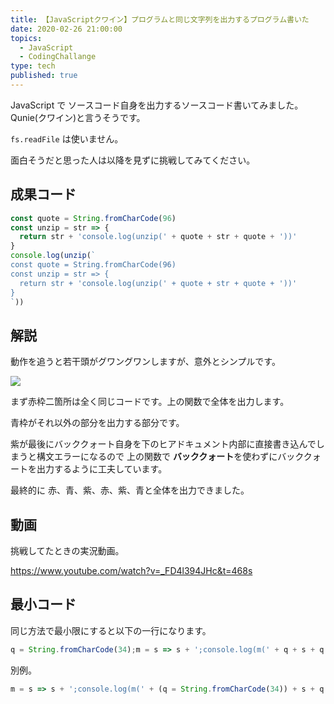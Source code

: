 ```yaml
---
title: 【JavaScriptクワイン】プログラムと同じ文字列を出力するプログラム書いた
date: 2020-02-26 21:00:00
topics:
  - JavaScript
  - CodingChallange
type: tech
published: true
---
```


JavaScript で ソースコード自身を出力するソースコード書いてみました。Qunie(クワイン)と言うそうです。

`fs.readFile` は使いません。

面白そうだと思った人は以降を見ずに挑戦してみてください。

## 成果コード

<!-- prettier-ignore -->
```js
const quote = String.fromCharCode(96)
const unzip = str => {
  return str + 'console.log(unzip(' + quote + str + quote + '))'
}
console.log(unzip(`
const quote = String.fromCharCode(96)
const unzip = str => {
  return str + 'console.log(unzip(' + quote + str + quote + '))'
}
`))
```

<!-- prettier-ignore-end -->

## 解説

動作を追うと若干頭がグワングワンしますが、意外とシンプルです。

![](https://elzup-image-storage.s3.amazonaws.com/blog/code-own-print.png)

まず赤枠二箇所は全く同じコードです。上の関数で全体を出力します。

青枠がそれ以外の部分を出力する部分です。

紫が最後にバッククォート自身を下のヒアドキュメント内部に直接書き込んでしまうと構文エラーになるので
上の関数で **バッククォート**を使わずにバッククォートを出力するように工夫しています。

最終的に
赤、青、紫、赤、紫、青と全体を出力できました。

## 動画

挑戦してたときの実況動画。

https://www.youtube.com/watch?v=_FD4l394JHc&t=468s

## 最小コード

同じ方法で最小限にすると以下の一行になります。

<!-- prettier-ignore -->
```js
q = String.fromCharCode(34);m = s => s + ';console.log(m(' + q + s + q + '))';console.log(m("q = String.fromCharCode(34);m = s => s + ';console.log(m(' + q + s + q + '))'"))
```

別例。

<!-- prettier-ignore -->
```js
m = s => s + ';console.log(m(' + (q = String.fromCharCode(34)) + s + q + '))';console.log(m("m = s => s + ';console.log(m(' + (q = String.fromCharCode(34)) + s + q + '))'"))
```

<!-- prettier-ignore-end -->
